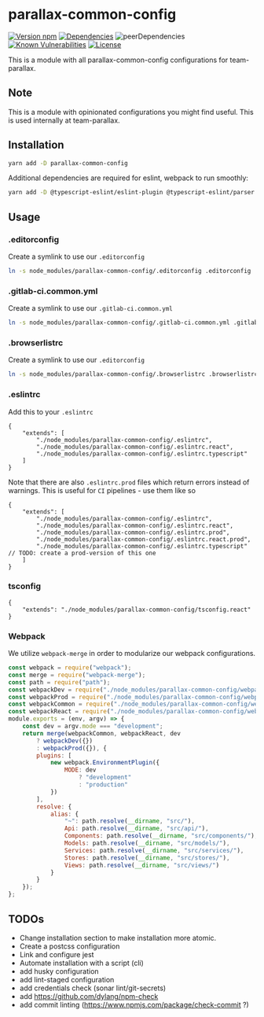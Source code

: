 # parallax-common-config
[![Version npm][version]](http://npmjs.com/package/parallax-common-config)
[![Dependencies][david]](https://david-dm.org/team-parallax/parallax-common-config)
![peerDependencies][peer]
[![Known Vulnerabilities][vulnerabilities]](https://snyk.io/test/npm/parallax-common-config)
[![License][license]](https://opensource.org/licenses/MIT)

[version]: http://img.shields.io/npm/v/parallax-common-config.svg?style=flat-square
[david]: https://img.shields.io/david/team-parallax/parallax-common-config.svg?style=flat-square
[peer]: https://img.shields.io/david/peer/team-parallax/parallax-common-config.svg?style=flat-square
[vulnerabilities]: https://snyk.io/test/npm/parallax-common-config/badge.svg?style=flat-square
[license]: https://img.shields.io/badge/License-MIT-brightgreen.svg?style=flat-square

This is a module with all parallax-common-config configurations for team-parallax.

## Note
This is a module with opinionated configurations you might find useful. This is used internally at team-parallax. 

## Installation
```bash
yarn add -D parallax-common-config
```
Additional dependencies are required for eslint, webpack to run smoothly:
```bash
yarn add -D @typescript-eslint/eslint-plugin @typescript-eslint/parser autoprefixer awesome-typescript-loader cache-loader css-loader css-modules-typescript-loader eslint-config-react-app eslint-loader eslint-plugin-filenames eslint-plugin-import-alias eslint-plugin-jsdoc eslint-plugin-react eslint-plugin-sort-imports-es6-autofix eslint-plugin-unused-imports extract-css-chunks-webpack-plugin file-loader html-webpack-plugin style-loader svg-inline-loader typescript typescript-eslint-parser typings-for-css-modules-loader url-loader webpack-merge
```



## Usage
### .editorconfig
Create a symlink to use our `.editorconfig`
```bash
ln -s node_modules/parallax-common-config/.editorconfig .editorconfig
```
### .gitlab-ci.common.yml
Create a symlink to use our `.gitlab-ci.common.yml`
```bash
ln -s node_modules/parallax-common-config/.gitlab-ci.common.yml .gitlab-ci.common.yml
```
### .browserlistrc
Create a symlink to use our `.editorconfig`
```bash
ln -s node_modules/parallax-common-config/.browserlistrc .browserlistrc
```
### .eslintrc
Add this to your `.eslintrc`
```json5
{
	"extends": [
		"./node_modules/parallax-common-config/.eslintrc",
		"./node_modules/parallax-common-config/.eslintrc.react",
		"./node_modules/parallax-common-config/.eslintrc.typescript"
	]
}
```
Note that there are also `.eslintrc.prod` files which return errors instead of warnings. This is useful for `CI` pipelines - use them like so
```json5
{
	"extends": [
		"./node_modules/parallax-common-config/.eslintrc",
		"./node_modules/parallax-common-config/.eslintrc.react",
		"./node_modules/parallax-common-config/.eslintrc.prod",
		"./node_modules/parallax-common-config/.eslintrc.react.prod",
		"./node_modules/parallax-common-config/.eslintrc.typescript" // TODO: create a prod-version of this one
	]
}
```
### tsconfig
```json5
{
	"extends": "./node_modules/parallax-common-config/tsconfig.react"
}
```
### Webpack
We utilize `webpack-merge` in order to modularize our webpack configurations.
```javascript
const webpack = require("webpack");
const merge = require("webpack-merge");
const path = require("path");
const webpackDev = require("./node_modules/parallax-common-config/webpack.config.dev");
const webpackProd = require("./node_modules/parallax-common-config/webpack.config.prod");
const webpackCommon = require("./node_modules/parallax-common-config/webpack.config.common");
const webpackReact = require("./node_modules/parallax-common-config/webpack.config.react");
module.exports = (env, argv) => {
	const dev = argv.mode === "development";
	return merge(webpackCommon, webpackReact, dev
		? webpackDev({})
		: webpackProd({}), {
		plugins: [
			new webpack.EnvironmentPlugin({
				MODE: dev
					? "development"
					: "production"
			})
		],
		resolve: {
			alias: {
				"~": path.resolve(__dirname, "src/"),
				Api: path.resolve(__dirname, "src/api/"),
				Components: path.resolve(__dirname, "src/components/"),
				Models: path.resolve(__dirname, "src/models/"),
				Services: path.resolve(__dirname, "src/services/"),
				Stores: path.resolve(__dirname, "src/stores/"),
				Views: path.resolve(__dirname, "src/views/")
			}
		}
	});
};
```
## TODOs
* Change installation section to make installation more atomic.
* Create a postcss configuration
* Link and configure jest
* Automate installation with a script (cli)
* add husky configuration
* add lint-staged configuration
* add credentials check (sonar lint/git-secrets)
* add https://github.com/dylang/npm-check
* add commit linting (https://www.npmjs.com/package/check-commit ?)
